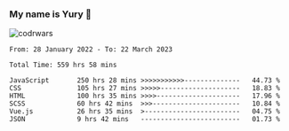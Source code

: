 ### My name is Yury 👋 
![codrwars](https://www.codewars.com/users/litury/badges/micro) 


<!--START_SECTION:waka-->

```text
From: 28 January 2022 - To: 22 March 2023

Total Time: 559 hrs 58 mins

JavaScript       250 hrs 28 mins >>>>>>>>>>>--------------   44.73 %
CSS              105 hrs 27 mins >>>>>--------------------   18.83 %
HTML             100 hrs 35 mins >>>>---------------------   17.96 %
SCSS             60 hrs 42 mins  >>>----------------------   10.84 %
Vue.js           26 hrs 35 mins  >------------------------   04.75 %
JSON             9 hrs 42 mins   -------------------------   01.73 %
```

<!--END_SECTION:waka-->

